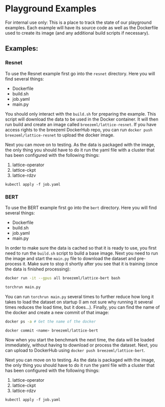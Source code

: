 # Playground Examples

For internal use only: This is a place to track the state of our playground examples.
Each example will have its source code as well as the Dockerfile used to create its image (and any additional
build scripts if necessary).

## Examples:
### Resnet
To use the Resnet example first go into the `resnet` directory.
Here you will find several things:
* Dockerfile
* build.sh
* job.yaml
* main.py

You should only interact with the `build.sh` for preparing the example.
This script will download the data to be used in the Docker container.
It will then run build and create an image called `breezeml/lattice-resnet`.
If you have access rights to the breezeml DockerHub repo, you can run
`docker push breezeml/lattice-resnet` to upload the docker image.

Next you can move on to testing.
As the data is packaged with the image, the only thing you should
have to do it run the yaml file with a cluster that has been configured
with the following things:
1. lattice-operator
2. lattice-ckpt
3. lattice-rdzv

`kubectl apply -f job.yaml`

### BERT
To use the BERT example first go into the `bert` directory.
Here you will find several things:
* Dockerfile
* build.sh
* job.yaml
* main.py

In order to make sure the data is cached so that it is ready to use,
you first need to run the `build.sh` script to build a base image.
Next you need to run the image and start the `main.py` file to download
the dataset and pre-process it.
Make sure to stop it shortly after you see that it is training (once
the data is finished processing):
```bash
docker run -it --gpus all breezeml/lattice-bert bash

torchrun main.py
```

You can run `torchrun main.py` several times to further reduce how long
it takes to load the dataset on startup (I am not sure why running it
several times reduces the load time, but it does...).
Finally, you can find the name of the docker and create a new commit
of that image:
```bash
docker ps -a # Get the name of the docker

docker commit <name> breezeml/lattice-bert
```

Now when you start the benchmark the next time, the data will be loaded
immediately, without having to download or process the dataset.
Next, you can upload to DockerHub using `docker push breezeml/lattice-bert`.

Next you can move on to testing.
As the data is packaged with the image, the only thing you should
have to do it run the yaml file with a cluster that has been configured
with the following things:
1. lattice-operator
2. lattice-ckpt
3. lattice-rdzv

`kubectl apply -f job.yaml`

